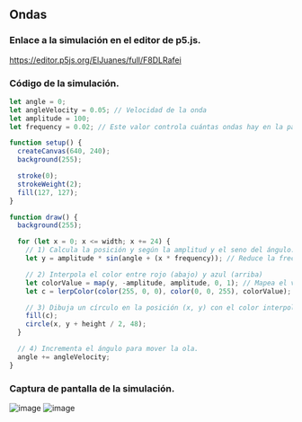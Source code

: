 ## Ondas
### Enlace a la simulación en el editor de p5.js.
https://editor.p5js.org/ElJuanes/full/F8DLRafei
### Código de la simulación.
``` js
let angle = 0;
let angleVelocity = 0.05; // Velocidad de la onda
let amplitude = 100;
let frequency = 0.02; // Este valor controla cuántas ondas hay en la pantalla

function setup() {
  createCanvas(640, 240);
  background(255);

  stroke(0);
  strokeWeight(2);
  fill(127, 127);
}

function draw() {
  background(255);  

  for (let x = 0; x <= width; x += 24) {
    // 1) Calcula la posición y según la amplitud y el seno del ángulo.
    let y = amplitude * sin(angle + (x * frequency)); // Reduce la frecuencia para tener menos ondas

    // 2) Interpola el color entre rojo (abajo) y azul (arriba)
    let colorValue = map(y, -amplitude, amplitude, 0, 1); // Mapea el valor de y en el rango [0, 1]
    let c = lerpColor(color(255, 0, 0), color(0, 0, 255), colorValue); // Interpola entre rojo y azul

    // 3) Dibuja un círculo en la posición (x, y) con el color interpolado
    fill(c);
    circle(x, y + height / 2, 48);
  }

  // 4) Incrementa el ángulo para mover la ola.
  angle += angleVelocity;
}

``` 
### Captura de pantalla de la simulación.
![image](https://github.com/user-attachments/assets/42c7487e-f038-482d-9229-ef32b48b89d3)
![image](https://github.com/user-attachments/assets/48271bd1-0155-4928-970b-7a6d5afdee78)


